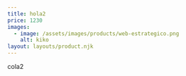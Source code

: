 ```yaml
---
title: hola2
price: 1230
images:
  - image: /assets/images/products/web-estrategico.png
    alt: kiko
layout: layouts/product.njk
---
```

cola2
